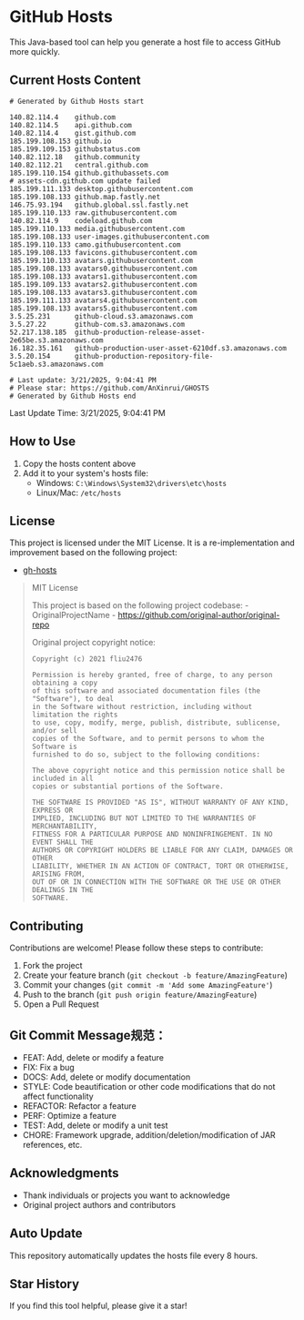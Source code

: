 # GitHub Hosts

This Java-based tool can help you generate a host file to access GitHub more quickly.

## Current Hosts Content

```hosts
# Generated by Github Hosts start  

140.82.114.4    github.com
140.82.114.5    api.github.com
140.82.114.4    gist.github.com
185.199.108.153 github.io
185.199.109.153 githubstatus.com
140.82.112.18   github.community
140.82.112.21   central.github.com
185.199.110.154 github.githubassets.com
# assets-cdn.github.com update failed
185.199.111.133 desktop.githubusercontent.com
185.199.108.133 github.map.fastly.net
146.75.93.194   github.global.ssl.fastly.net
185.199.110.133 raw.githubusercontent.com
140.82.114.9    codeload.github.com
185.199.110.133 media.githubusercontent.com
185.199.108.133 user-images.githubusercontent.com
185.199.110.133 camo.githubusercontent.com
185.199.108.133 favicons.githubusercontent.com
185.199.110.133 avatars.githubusercontent.com
185.199.108.133 avatars0.githubusercontent.com
185.199.108.133 avatars1.githubusercontent.com
185.199.109.133 avatars2.githubusercontent.com
185.199.108.133 avatars3.githubusercontent.com
185.199.111.133 avatars4.githubusercontent.com
185.199.108.133 avatars5.githubusercontent.com
3.5.25.231      github-cloud.s3.amazonaws.com
3.5.27.22       github-com.s3.amazonaws.com
52.217.138.185  github-production-release-asset-2e65be.s3.amazonaws.com
16.182.35.161   github-production-user-asset-6210df.s3.amazonaws.com
3.5.20.154      github-production-repository-file-5c1aeb.s3.amazonaws.com

# Last update: 3/21/2025, 9:04:41 PM
# Please star: https://github.com/AnXinrui/GHOSTS
# Generated by Github Hosts end
```

Last Update Time: 3/21/2025, 9:04:41 PM

## How to Use

1. Copy the hosts content above
2. Add it to your system's hosts file:
   - Windows: `C:\Windows\System32\drivers\etc\hosts`
   - Linux/Mac: `/etc/hosts`

## License
This project is licensed under the MIT License. It is a re-implementation and improvement based on the following project:
- [gh-hosts](https://github.com/fliu2476/gh-hosts)

> MIT License 
>
> This project is based on the following project codebase: -OriginalProjectName - https://github.com/original-author/original-repo 
>
> Original project copyright notice:
>
> ```
> Copyright (c) 2021 fliu2476
> 
> Permission is hereby granted, free of charge, to any person obtaining a copy
> of this software and associated documentation files (the "Software"), to deal
> in the Software without restriction, including without limitation the rights
> to use, copy, modify, merge, publish, distribute, sublicense, and/or sell
> copies of the Software, and to permit persons to whom the Software is
> furnished to do so, subject to the following conditions:
> 
> The above copyright notice and this permission notice shall be included in all
> copies or substantial portions of the Software.
> 
> THE SOFTWARE IS PROVIDED "AS IS", WITHOUT WARRANTY OF ANY KIND, EXPRESS OR
> IMPLIED, INCLUDING BUT NOT LIMITED TO THE WARRANTIES OF MERCHANTABILITY,
> FITNESS FOR A PARTICULAR PURPOSE AND NONINFRINGEMENT. IN NO EVENT SHALL THE
> AUTHORS OR COPYRIGHT HOLDERS BE LIABLE FOR ANY CLAIM, DAMAGES OR OTHER
> LIABILITY, WHETHER IN AN ACTION OF CONTRACT, TORT OR OTHERWISE, ARISING FROM,
> OUT OF OR IN CONNECTION WITH THE SOFTWARE OR THE USE OR OTHER DEALINGS IN THE
> SOFTWARE.
> ```

## Contributing

Contributions are welcome! Please follow these steps to contribute:

1. Fork the project
2. Create your feature branch (`git checkout -b feature/AmazingFeature`)
3. Commit your changes (`git commit -m 'Add some AmazingFeature'`)
4. Push to the branch (`git push origin feature/AmazingFeature`)
5. Open a Pull Request

## Git Commit Message规范：

- FEAT: Add, delete or modify a feature
- FIX: Fix a bug
- DOCS: Add, delete or modify documentation
- STYLE: Code beautification or other code modifications that do not affect functionality
- REFACTOR: Refactor a feature
- PERF: Optimize a feature
- TEST: Add, delete or modify a unit test
- CHORE: Framework upgrade, addition/deletion/modification of JAR references, etc.

## Acknowledgments

- Thank individuals or projects you want to acknowledge
- Original project authors and contributors

## Auto Update

This repository automatically updates the hosts file every 8 hours.

## Star History

If you find this tool helpful, please give it a star!

